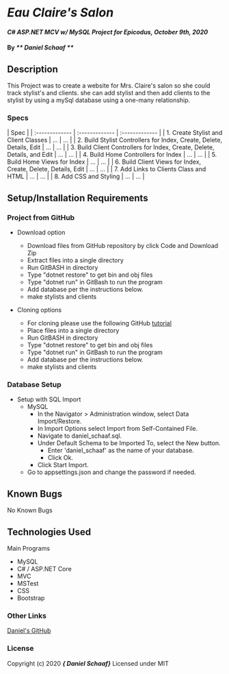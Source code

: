 # _Eau Claire's Salon_

#### _C# ASP.NET MCV w/ MySQL Project for Epicodus, October 9th, 2020_

#### By _** Daniel Schaaf **_

## Description

This Project was to create a website for Mrs. Claire's salon so she could track stylist's and clients. she can add stylist and then add clients to the stylist by using a mySql database using a one-many relationship.
<!-- Brainstorming

 -->
### Specs
| Spec | 
| :-------------     | :------------- | :------------- |
|  1.  Create Stylist and Client Classes | ... | ... |
|  2.  Build Stylist Controllers for Index, Create, Delete, Details, Edit | ... | ... |
|  3.  Build Client Controllers for Index, Create, Delete, Details, and Edit | ... | ... |
|  4.  Build Home Controllers for Index | ... | ... |
|  5.  Build Home Views for Index | ... | ... |
|  6.  Build Client Views for Index, Create, Delete, Details, Edit | ... | ... |
|  7.  Add Links to Clients Class and HTML | ... | ... |
|  8.  Add CSS and Styling | ... | ... |


## Setup/Installation Requirements

### Project from GitHub
* Download option
  * Download files from GitHub repository by click Code and Download Zip
  * Extract files into a single directory 
  * Run GitBASH in directory
  * Type "dotnet restore" to get bin and obj files
  * Type "dotnet run" in GitBash to run the program
  * Add database per the instructions below.
  * make stylists and clients 

* Cloning options
  * For cloning please use the following GitHub [tutorial](https://docs.github.com/en/enterprise/2.16/user/github/creating-cloning-and-archiving-repositories/cloning-a-repository)
  * Place files into a single directory 
  * Run GitBASH in directory
  * Type "dotnet restore" to get bin and obj files
  * Type "dotnet run" in GitBash to run the program
  * Add database per the instructions below.
  * make stylists and clients

### Database Setup

* Setup with SQL Import
  * MySQL
    * In the Navigator > Administration window, select Data Import/Restore.
    * In Import Options select Import from Self-Contained File.
    * Navigate to daniel_schaaf.sql.
    * Under Default Schema to be Imported To, select the New button.
      * Enter 'daniel_schaaf' as the name of your database.
      * Click Ok.
    * Click Start Import.
  * Go to appsettings.json and change the password if needed.

## Known Bugs

No Known Bugs

## Technologies Used

Main Programs
* MySQL
* C# / ASP.NET Core 
* MVC
* MSTest
* CSS
* Bootstrap


### Other Links
[Daniel's GitHub](https://github.com/dschaaf89)

### License

Copyright (c) 2020 **_{ Daniel Schaaf}_**
Licensed under MIT
